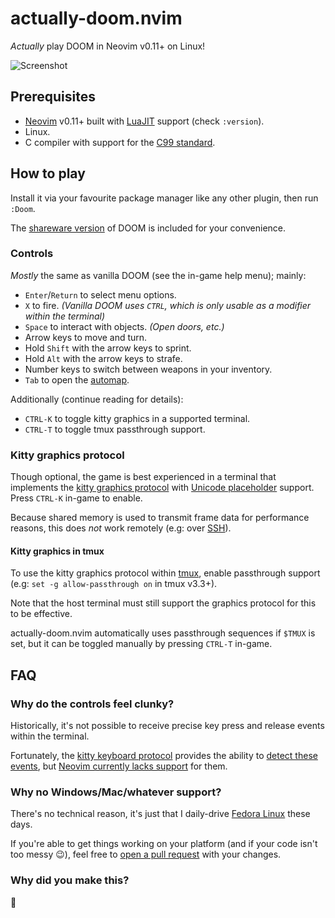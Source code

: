 # actually-doom.nvim

_Actually_ play DOOM in Neovim v0.11+ on Linux!

![Screenshot](https://github.com/user-attachments/assets/a20eb1c6-0522-4db7-98a2-3bc86ca6ac67)

## Prerequisites

- [Neovim](https://neovim.io/) v0.11+ built with [LuaJIT](https://luajit.org/luajit.html) support (check `:version`).
- Linux.
- C compiler with support for the [C99 standard](https://en.wikipedia.org/wiki/C99).

## How to play

Install it via your favourite package manager like any other plugin, then run
`:Doom`.

The [shareware version](https://www.doomworld.com/classicdoom/info/shareware.php)
of DOOM is included for your convenience.

### Controls

_Mostly_ the same as vanilla DOOM (see the in-game help menu); mainly:

- `Enter`/`Return` to select menu options.
- `X` to fire. _(Vanilla DOOM uses `CTRL`, which is only usable as a modifier
  within the terminal)_
- `Space` to interact with objects. _(Open doors, etc.)_
- Arrow keys to move and turn.
- Hold `Shift` with the arrow keys to sprint.
- Hold `Alt` with the arrow keys to strafe.
- Number keys to switch between weapons in your inventory.
- `Tab` to open the [automap](https://doomwiki.org/wiki/Automap).

Additionally (continue reading for details):

- `CTRL-K` to toggle kitty graphics in a supported terminal.
- `CTRL-T` to toggle tmux passthrough support.

### Kitty graphics protocol

Though optional, the game is best experienced in a terminal that implements the
[kitty graphics protocol](https://sw.kovidgoyal.net/kitty/graphics-protocol/)
with [Unicode placeholder](https://sw.kovidgoyal.net/kitty/graphics-protocol/#unicode-placeholders)
support. Press `CTRL-K` in-game to enable.

Because shared memory is used to transmit frame data for performance reasons,
this does _not_ work remotely (e.g: over [SSH](https://en.wikipedia.org/wiki/Secure_Shell)).

#### Kitty graphics in tmux

To use the kitty graphics protocol within [tmux](https://github.com/tmux/tmux),
enable passthrough support (e.g: `set -g allow-passthrough on` in tmux v3.3+).

Note that the host terminal must still support the graphics protocol for this to
be effective.

actually-doom.nvim automatically uses passthrough sequences if `$TMUX` is set,
but it can be toggled manually by pressing `CTRL-T` in-game.

## FAQ

### Why do the controls feel clunky?

Historically, it's not possible to receive precise key press and release events
within the terminal.

Fortunately, the [kitty keyboard protocol](https://sw.kovidgoyal.net/kitty/keyboard-protocol/)
provides the ability to [detect these events](https://sw.kovidgoyal.net/kitty/keyboard-protocol/#event-types),
but [Neovim currently lacks support](https://github.com/neovim/neovim/issues/27509)
for them.

### Why no Windows/Mac/whatever support?

There's no technical reason, it's just that I daily-drive [Fedora Linux](https://fedoraproject.org/)
these days.

If you're able to get things working on your platform (and if your code isn't
too messy 😉), feel free to [open a pull request](https://github.com/seandewar/actually-doom.nvim/pulls)
with your changes.

### Why did you make this?

🗿
